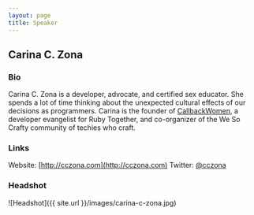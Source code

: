 ```yaml
---
layout: page
title: Speaker
---
```


## Carina C. Zona

### Bio

Carina C. Zona is a developer, advocate, and certified sex educator. She spends a lot of time thinking about the unexpected cultural effects of our decisions as programmers. Carina is the founder of [CallbackWomen](http://callbackwomen), a developer evangelist for Ruby Together, and co-organizer of the We So Crafty community of techies who craft.


### Links

Website: [http://cczona.com](http://cczona.com)
Twitter: [@cczona](http://twitter.com/cczona)


### Headshot

![Headshot]({{ site.url }}/images/carina-c-zona.jpg)